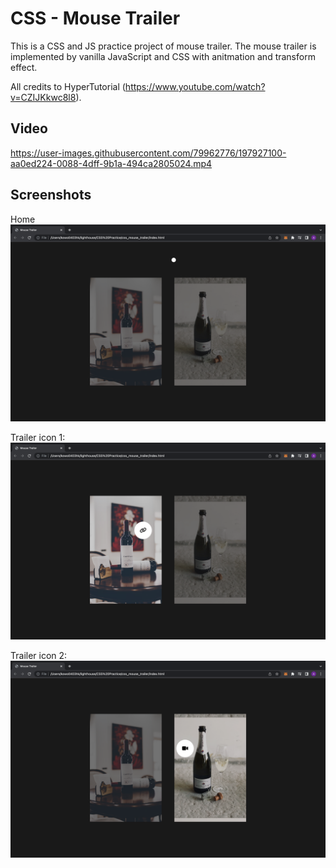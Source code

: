 # CSS - Mouse Trailer

This is a CSS and JS practice project of mouse trailer. The mouse trailer is implemented by vanilla JavaScript and CSS with anitmation and transform effect.

All credits to HyperTutorial (https://www.youtube.com/watch?v=CZIJKkwc8l8).

## Video

https://user-images.githubusercontent.com/79962776/197927100-aa0ed224-0088-4dff-9b1a-494ca2805024.mp4

## Screenshots

Home
![Home](https://github.com/kowo0403hk/css_mouse_trailer/blob/master/docs/Home%20-%20with%20trailer.png?raw=true)

Trailer icon 1:
![icon 1](https://github.com/kowo0403hk/css_mouse_trailer/blob/master/docs/Trailer%20icon%201.png?raw=true)

Trailer icon 2:
![icon 2](https://github.com/kowo0403hk/css_mouse_trailer/blob/master/docs/Trailer%20icon%202.png?raw=true)
